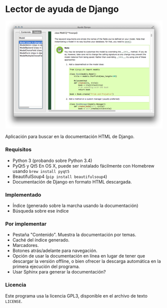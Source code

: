 # Lector de ayuda de Django

![Captura](captura.png)

Aplicación para buscar en la documentación HTML de Django.

### Requisitos

- Python 3 (probando sobre Python 3.4)
- PyQt5 y Qt5
  En OS X, puede ser instalado fácilmente con Homebrew usando `brew install pyqt5`
- BeautifulSoup4 (`pip install beautifulsoup4`)
- Documentación de Django en formato HTML descargada.

### Implementado

- Índice (generado sobre la marcha usando la documentación)
- Búsqueda sobre ese índice

### Por implementar

- Pestaña "Contenido". Muestra la documentación por temas.
- Caché del índice generado.
- Marcadores.
- Botones atrás/adelante para navegación.
- Opción de usar la documentación en línea en lugar de tener que descargar la versión offline,
  o bien ofrecer la descarga automática en la primera ejecución del programa.
- Usar Sphinx para generar la documentación?

### Licencia

Este programa usa la licencia GPL3, disponible en el archivo de texto `LICENSE`.
